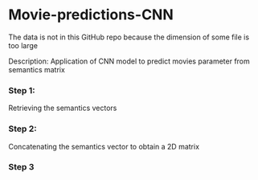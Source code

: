# Movie-predictions-CNN

The data is not in this GitHub repo because the dimension of some file is too large

Description:
Application of CNN model to predict movies parameter from semantics matrix

### Step 1:

Retrieving the semantics vectors

### Step 2: 
 
Concatenating the semantics vector to obtain a 2D matrix 

### Step 3

